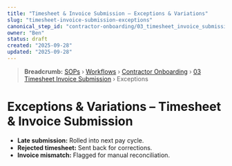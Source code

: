 ```yaml
---
title: "Timesheet & Invoice Submission – Exceptions & Variations"
slug: "timesheet-invoice-submission-exceptions"
canonical_step_id: "contractor-onboarding/03_timesheet_invoice_submission"
owner: "Ben"
status: draft
created: "2025-09-28"
updated: "2025-09-28"
---
```


> **Breadcrumb:** [SOPs](/docs/sop/README.md) › [Workflows](/docs/sop/workflow/README.md) › [Contractor Onboarding](../) › [03 Timesheet Invoice Submission](../03_timesheet_invoice_submission/README.md) › Exceptions


# Exceptions & Variations – Timesheet & Invoice Submission

- **Late submission:** Rolled into next pay cycle.  
- **Rejected timesheet:** Sent back for corrections.  
- **Invoice mismatch:** Flagged for manual reconciliation.  

